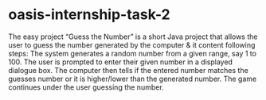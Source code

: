 # oasis-internship-task-2
The easy project “Guess the Number” is a short Java project that allows the user to guess the number generated by the computer & it content following steps: The system generates a random number from a given range, say 1 to 100. The user is prompted to enter their given number in a displayed dialogue box. The computer then tells if the entered number matches the guesses number or it is higher/lower than the generated number. The game continues under the user guessing the number.
